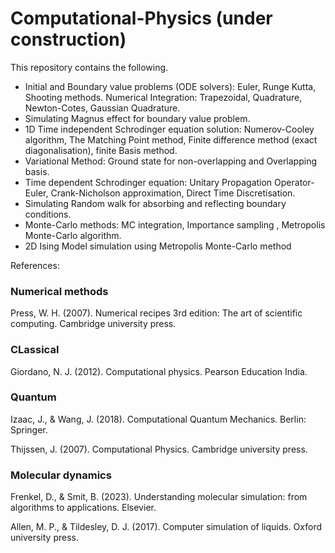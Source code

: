 # Computational-Physics (under construction)
This repository contains the following. 
- Initial and Boundary value problems (ODE solvers): Euler, Runge Kutta, Shooting methods. Numerical Integration: Trapezoidal, Quadrature, Newton-Cotes, Gaussian Quadrature.
- Simulating Magnus effect for boundary value problem.
- 1D Time independent Schrodinger equation solution: Numerov-Cooley algorithm, The Matching Point method, Finite difference method (exact diagonalisation), finite Basis method.
- Variational Method: Ground state for non-overlapping and Overlapping basis.   
- Time dependent Schrodinger equation: Unitary Propagation Operator- Euler, Crank-Nicholson approximation, Direct Time Discretisation.
- Simulating Random walk for absorbing and reflecting boundary conditions.
- Monte-Carlo methods: MC integration, Importance sampling , Metropolis Monte-Carlo algorithm.
- 2D Ising Model  simulation using Metropolis Monte-Carlo method

References:
### Numerical methods
Press, W. H. (2007). Numerical recipes 3rd edition: The art of scientific computing. Cambridge university press.

### CLassical
Giordano, N. J. (2012). Computational physics. Pearson Education India.

### Quantum
Izaac, J., & Wang, J. (2018). Computational Quantum Mechanics. Berlin: Springer.

Thijssen, J. (2007). Computational Physics. Cambridge university press.   

### Molecular dynamics
Frenkel, D., & Smit, B. (2023). Understanding molecular simulation: from algorithms to applications. Elsevier.

Allen, M. P., & Tildesley, D. J. (2017). Computer simulation of liquids. Oxford university press.
